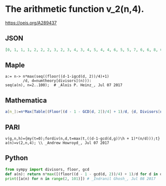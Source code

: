 # The arithmetic function v\_2\(n,4\)\.
https://oeis.org/A289437
## JSON
```JSON
[0, 1, 1, 1, 2, 2, 2, 3, 2, 3, 4, 3, 4, 5, 4, 4, 6, 5, 5, 7, 6, 6, 8, 6, 6, 9, 8, 7, 10, 8, 8, 11, 8, 10, 12, 9, 10, 13, 10, 10, 14, 11, 12, 15, 12, 12, 16, 14, 12, 17, 13, 13, 18, 15, 16, 19, 14, 15, 20, 15, 16, 21, 16, 16, 22, 17, 17, 23, 20]
```
## Maple
```Maple
a:= n-> n*max(seq((floor((d-1-igcd(d, 2))/4)+1)
        /d, d=numtheory[divisors](n))):
seq(a(n), n=2..100);  # _Alois P. Heinz_, Jul 07 2017
```
## Mathematica
```Mathematica
a[n_]:=n*Max[Table[(Floor[(d - 1 - GCD[d, 2])/4] + 1)/d, {d, Divisors[n]}]]; Table[a[n], {n, 2, 100}] (* _Indranil Ghosh_, Jul 08 2017 *)
```
## PARI
```PARI
v(g,n,h)={my(t=0);fordiv(n,d,t=max(t,((d-1-gcd(d,g))\h + 1)*(n/d)));t}
a(n)=v(2,n,4); \\ _Andrew Howroyd_, Jul 07 2017
```
## Python
```Python
from sympy import divisors, floor, gcd
def a(n): return n*max([(floor((d - 1 - gcd(d, 2))/4) + 1)/d for d in divisors(n)])
print([a(n) for n in range(2, 101)]) # _Indranil Ghosh_, Jul 08 2017
```
